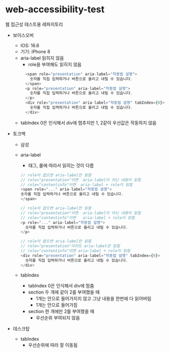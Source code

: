 # web-accessibility-test

웹 접근성 테스트용 레파지토리

- 보이스오버

  - IOS: 16.6
  - 기기: iPhone 8
  - aria-label 읽히지 않음
    - role을 부여해도 읽히지 않음
    ```js
      <span role="presentation" aria-label="작동법 설명">
        숫자를 직접 입력하거나 버튼으로 올리고 내릴 수 있습니다.
      </span>
      <p role="presentation" aria-label="작동법 설명">
        숫자를 직접 입력하거나 버튼으로 올리고 내릴 수 있습니다.
      </p>
      <div role="presentation" aria-label="작동법 설명" tabIndex={0}>
        숫자를 직접 입력하거나 버튼으로 올리고 내릴 수 있습니다.
      </div>
    ```
  - tabIndex 0은 인식해서 div에 멈추지만 1, 2같이 우선값은 작동하지 않음

- 토크백

  - 삼성
  - aria-label

    - 태그, 롤에 따라서 읽히는 것이 다름

    ```js
    // role이 없으면 aria-label만 읽힘
    // role="presentation"이면  aria-label이 아닌 내용이 읽힘
    // role="contentinfo"이면  aria-label + role이 읽힘
    <span role="..." aria-label="작동법 설명">
    숫자를 직접 입력하거나 버튼으로 올리고 내릴 수 있습니다.
    </span>

    // role이 없으면 aria-label만 읽힘
    // role="presentation"이면  aria-label이 아닌 내용이 읽힘
    // role="contentinfo"이면   aria-label + role이 읽힘
    <p role="..." aria-label="작동법 설명">
      숫자를 직접 입력하거나 버튼으로 올리고 내릴 수 있습니다.
    </p>

    // role이 없으면 aria-label만 읽힘
    // role="presentation"이어도 aria-label만 읽힘
    // role="contentinfo"이면 aria-label + role이 읽힘
    <div role="presentation" aria-label="작동법 설명" tabIndex={0}>
      숫자를 직접 입력하거나 버튼으로 올리고 내릴 수 있습니다.
    </div>
    ```

  - tabIndex
    - tabIndex 0은 인식해서 div에 멈춤
    - section 두 개에 같이 2를 부여했을 때
      - 1개는 안으로 들어가지지 않고 그냥 내용을 한번에 다 읽어버림
      - 1개는 안으로 들어가짐
    - section 한 개에만 2를 부여했을 때
      - 우선순위 부여되지 않음

- 데스크탑
  - tabIndex
    - 우선순위에 따라 잘 이동됨
